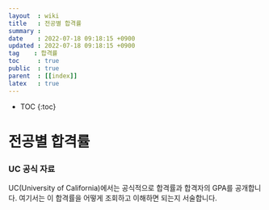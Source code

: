 ```yaml
---
layout  : wiki
title   : 전공별 합격률
summary :
date    : 2022-07-18 09:18:15 +0900
updated : 2022-07-18 09:18:15 +0900
tag    : 합격률
toc     : true
public  : true
parent  : [[index]]
latex   : true
---
```

* TOC
{:toc}

# 전공별 합격률

### UC 공식 자료

UC(University of California)에서는 공식적으로 합격률과 합격자의 GPA를 공개합니다. 여기서는 이 합격률을 어떻게 조회하고 이해하면 되는지 서술합니다. 
